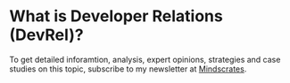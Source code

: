 # What is Developer Relations (DevRel)?

To get detailed inforamtion, analysis, expert opinions, strategies and case studies on this topic, subscribe to my newsletter at [Mindscrates](https://codingnninja.substack.com).